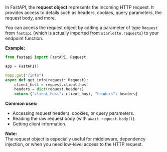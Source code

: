 In FastAPI, the **request object** represents the incoming HTTP request. It provides access to details such as headers, cookies, query parameters, the request body, and more.

You can access the request object by adding a parameter of type `Request` from `fastapi` (which is actually imported from `starlette.requests`) to your endpoint function.

**Example:**
````python
from fastapi import FastAPI, Request

app = FastAPI()

@app.get("/info")
async def get_info(request: Request):
    client_host = request.client.host
    headers = dict(request.headers)
    return {"client_host": client_host, "headers": headers}
````

**Common uses:**
- Accessing request headers, cookies, or query parameters.
- Reading the raw request body (with `await request.body()`).
- Getting client information.

**Note:**  
The request object is especially useful for middleware, dependency injection, or when you need low-level access to the HTTP request.
